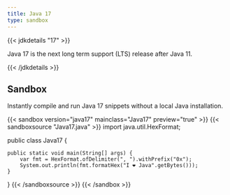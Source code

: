 ```yaml
---
title: Java 17
type: sandbox
---
```


{{< jdkdetails "17" >}}

Java 17 is the next long term support (LTS) release after Java 11.

{{< /jdkdetails >}}

## Sandbox

Instantly compile and run Java 17 snippets without a local Java installation.

{{< sandbox version="java17" mainclass="Java17" preview="true" >}}
{{< sandboxsource "Java17.java" >}}
import java.util.HexFormat;

public class Java17 {
    
    public static void main(String[] args) {
        var fmt = HexFormat.ofDelimiter(", ").withPrefix("0x");
        System.out.println(fmt.formatHex("I ❤️ Java".getBytes()));
    }

}
{{< /sandboxsource >}}
{{< /sandbox >}}
